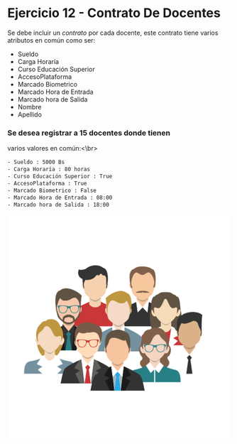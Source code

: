 # Ejercicio 12 - Contrato De Docentes

Se debe incluir un *contrato* por cada docente, este
contrato tiene varios atributos en común como ser:

- Sueldo
- Carga Horaría
- Curso Educación Superior
- AccesoPlataforma
- Marcado Biometrico
- Marcado Hora de Entrada
- Marcado hora de Salida
- Nombre
- Apellido

### Se desea registrar a 15 docentes donde tienen
varios valores en común:<\br>
```
- Sueldo : 5000 Bs
- Carga Horaría : 80 horas
- Curso Educación Superior : True
- AccesoPlataforma : True
- Marcado Biometrico : False
- Marcado Hora de Entrada : 08:00
- Marcado hora de Salida : 18:00
```
 <p align="center">
    <img src="https://github.com/AleS900/prueba/blob/master/assets/pngwing.com.png" />
 </p>
